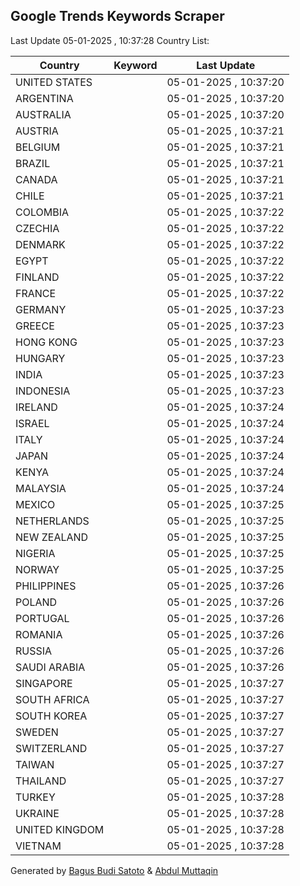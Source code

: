 
## Google Trends Keywords Scraper

Last Update 05-01-2025 , 10:37:28
Country List:

| Country | Keyword | Last Update |
| --- | --- | --- |
| UNITED STATES |  | 05-01-2025 , 10:37:20 |
| ARGENTINA |  | 05-01-2025 , 10:37:20 |
| AUSTRALIA |  | 05-01-2025 , 10:37:20 |
| AUSTRIA |  | 05-01-2025 , 10:37:21 |
| BELGIUM |  | 05-01-2025 , 10:37:21 |
| BRAZIL |  | 05-01-2025 , 10:37:21 |
| CANADA |  | 05-01-2025 , 10:37:21 |
| CHILE |  | 05-01-2025 , 10:37:21 |
| COLOMBIA |  | 05-01-2025 , 10:37:22 |
| CZECHIA |  | 05-01-2025 , 10:37:22 |
| DENMARK |  | 05-01-2025 , 10:37:22 |
| EGYPT |  | 05-01-2025 , 10:37:22 |
| FINLAND |  | 05-01-2025 , 10:37:22 |
| FRANCE |  | 05-01-2025 , 10:37:22 |
| GERMANY |  | 05-01-2025 , 10:37:23 |
| GREECE |  | 05-01-2025 , 10:37:23 |
| HONG KONG |  | 05-01-2025 , 10:37:23 |
| HUNGARY |  | 05-01-2025 , 10:37:23 |
| INDIA |  | 05-01-2025 , 10:37:23 |
| INDONESIA |  | 05-01-2025 , 10:37:23 |
| IRELAND |  | 05-01-2025 , 10:37:24 |
| ISRAEL |  | 05-01-2025 , 10:37:24 |
| ITALY |  | 05-01-2025 , 10:37:24 |
| JAPAN |  | 05-01-2025 , 10:37:24 |
| KENYA |  | 05-01-2025 , 10:37:24 |
| MALAYSIA |  | 05-01-2025 , 10:37:24 |
| MEXICO |  | 05-01-2025 , 10:37:25 |
| NETHERLANDS |  | 05-01-2025 , 10:37:25 |
| NEW ZEALAND |  | 05-01-2025 , 10:37:25 |
| NIGERIA |  | 05-01-2025 , 10:37:25 |
| NORWAY |  | 05-01-2025 , 10:37:25 |
| PHILIPPINES |  | 05-01-2025 , 10:37:26 |
| POLAND |  | 05-01-2025 , 10:37:26 |
| PORTUGAL |  | 05-01-2025 , 10:37:26 |
| ROMANIA |  | 05-01-2025 , 10:37:26 |
| RUSSIA |  | 05-01-2025 , 10:37:26 |
| SAUDI ARABIA |  | 05-01-2025 , 10:37:26 |
| SINGAPORE |  | 05-01-2025 , 10:37:27 |
| SOUTH AFRICA |  | 05-01-2025 , 10:37:27 |
| SOUTH KOREA |  | 05-01-2025 , 10:37:27 |
| SWEDEN |  | 05-01-2025 , 10:37:27 |
| SWITZERLAND |  | 05-01-2025 , 10:37:27 |
| TAIWAN |  | 05-01-2025 , 10:37:27 |
| THAILAND |  | 05-01-2025 , 10:37:27 |
| TURKEY |  | 05-01-2025 , 10:37:28 |
| UKRAINE |  | 05-01-2025 , 10:37:28 |
| UNITED KINGDOM |  | 05-01-2025 , 10:37:28 |
| VIETNAM |  | 05-01-2025 , 10:37:28 |

Generated by [Bagus Budi Satoto](https://github.com/bagussatoto/) & [Abdul Muttaqin](https://github.com/fdciabdul/)
